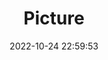 ---
weight: 1
images:
- /images/edited/5.jpeg
title: Picture
date: 2022-10-24 22:59:53
tags:
- luminar
- work
---
